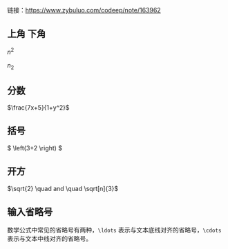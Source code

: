 

链接：https://www.zybuluo.com/codeep/note/163962

## 上角 下角

$n^2$

$n_2$

## 分数

$\frac{7x+5}{1+y^2}$

## 括号

$ \left(3+2 \right) $

## 开方

$\sqrt{2} \quad and \quad \sqrt[n]{3}$

## 输入省略号

数学公式中常见的省略号有两种，`\ldots` 表示与文本底线对齐的省略号，`\cdots` 表示与文本中线对齐的省略号。